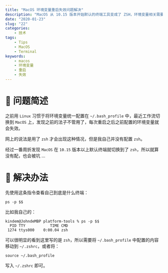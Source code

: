 ```yaml
---
title: "MacOS 环境变量重启失效问题解决"
description: "MacOS 从 10.15 版本开始默认的终端工具变成了 ZSH，环境变量相关需要特殊处理"
date: "2020-01-23"
slug: "22"
categories:
    - 技术
tags:
    - Tips
    - MacOS
    - Terminal
keywords:
    - macos
    - 环境变量
    - 重启
    - 失效
---
```


# 🍥 问题简述

之前用 `Linux` 习惯于将环境变量统一配置在 `~/.bash_profile` 中，最近工作流切换到 `MacOS` 上，发现之前的法子不管用了，每次重启之后之前配置的环境变量就会失效。

网上的说法是用了 `zsh` 才会出现这种情况，但是我自己并没有配置 `zsh`。

经过一番周折发现 `MacOS` 在 `10.15` 版本以上默认终端就切换到了 `zsh`，所以就算没有配，也会被坑 ...

# 🍖 解决办法

先使用这条指令查看自己到底是什么终端：

```shell
ps -p $$
```

比如我自己的：

```shell
kindem@JohndeMBP platform-tools % ps -p $$
  PID TTY           TIME CMD
 1274 ttys000    0:00.04 zsh
```

可以很明显的看到这里写的是 `zsh`，所以需要将 `~/.bash_profile` 中配置的内容移动到 `~/.zshrc`，或者将：

```shell
source ~/.bash_profile
```

写入 `~/.zshrc` 即可。
